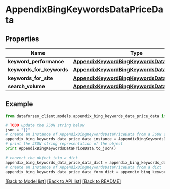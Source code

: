 # AppendixBingKeywordsDataPriceData


## Properties

Name | Type | Description | Notes
------------ | ------------- | ------------- | -------------
**keyword_performance** | [**AppendixKeywordBingKeywordsDataPriceDataInfo**](AppendixKeywordBingKeywordsDataPriceDataInfo.md) |  | [optional] 
**keywords_for_keywords** | [**AppendixKeywordBingKeywordsDataPriceDataInfo**](AppendixKeywordBingKeywordsDataPriceDataInfo.md) |  | [optional] 
**keywords_for_site** | [**AppendixKeywordBingKeywordsDataPriceDataInfo**](AppendixKeywordBingKeywordsDataPriceDataInfo.md) |  | [optional] 
**search_volume** | [**AppendixKeywordBingKeywordsDataPriceDataInfo**](AppendixKeywordBingKeywordsDataPriceDataInfo.md) |  | [optional] 

## Example

```python
from dataforseo_client.models.appendix_bing_keywords_data_price_data import AppendixBingKeywordsDataPriceData

# TODO update the JSON string below
json = "{}"
# create an instance of AppendixBingKeywordsDataPriceData from a JSON string
appendix_bing_keywords_data_price_data_instance = AppendixBingKeywordsDataPriceData.from_json(json)
# print the JSON string representation of the object
print AppendixBingKeywordsDataPriceData.to_json()

# convert the object into a dict
appendix_bing_keywords_data_price_data_dict = appendix_bing_keywords_data_price_data_instance.to_dict()
# create an instance of AppendixBingKeywordsDataPriceData from a dict
appendix_bing_keywords_data_price_data_form_dict = appendix_bing_keywords_data_price_data.from_dict(appendix_bing_keywords_data_price_data_dict)
```
[[Back to Model list]](../README.md#documentation-for-models) [[Back to API list]](../README.md#documentation-for-api-endpoints) [[Back to README]](../README.md)


